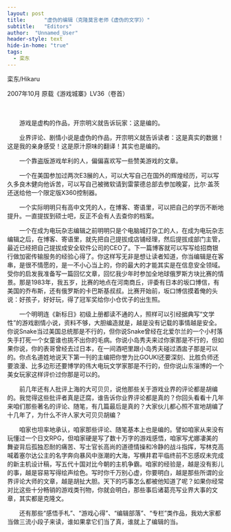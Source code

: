 ```yaml
---
layout: post
title:      "虚伪的编辑（克隆莫言老师《虚伪的文学》）"
subtitle:   "Editors"
author:  "Unnamed_User"
header-style: text
hide-in-home: "true"
tags:
  - 栾东
---
```


栾东/Hikaru

2007年10月 原载《游戏城寨》LV36（卷首）

　　

　　游戏是虚构的作品，开宗明义就告诉玩家：这是编的。

　　业界评论、剧情小说是虚伪的作品，开宗明义就告诉读者：这是真实的数据！这是我的亲身感受！这是原汁原味的翻译！其实也是编的。

　　一个靠盗版游戏牟利的人，偏偏喜欢写一些赞美游戏的文章。

　　一个在美国参加过两次E3展的人，可以大写自己在国外的辉煌经历，可以写久多良木健向他诉苦，可以写自己被微软请到雷蒙德总部去参加晚宴，比尔·盖茨还送给他一个限定版X360控制器。

　　一个实际明明只有高中文凭的人，在博客、寄语里，可以把自己的学历不断地提升。一直提拔到硕士吧，反正不会有人去查你的档案。

　　一个在成为电玩杂志编辑之前明明只是个电脑城打杂工的人，在成为电玩杂志编辑之后，在博客、寄语里，就先把自己提拔成店铺经理，然后提拔成部门主管，最近已经把自己提拔成安全软件公司的CEO了。下一篇博客就可以写写给招商银行做加密传输服务的经验心得了。你这样写无非是想让读者知道，你当编辑是在客串，是很不情愿的，是一不小心当上的，你的最大的才能其实是在信息安全领域。受你的启发我准备写一篇回忆文章，回忆我少年时参加全地球俄罗斯方块比赛的情景。那是1983年，我五岁，比赛的地点在河南商丘，评委有日本的坂口博信，有美国的乔布斯，还有俄罗斯的卡巴斯基叔叔。比赛开始前，坂口博信摸着俺的头说：好孩子，好好玩，得了冠军奖给你小仓优子的出生照。

　　一个明明连《新标日》初级上册都读不通的人，照样可以引经据典写“文学性”的游戏剧情小说，资料不够，大胆编造就是，越是没有记载的事情越是安全。你说Snake当过美国总统那是不行的，但你说Snake曾经在北爱尔兰的一个小村落失手打死一个女童谁也挑不出你的毛病。你说小岛秀夫来过你家那是不行的，但如果你说，你的表哥曾经去过日本，在一间酒吧里跟小岛秀夫碰过酒盅子那是可以的。你点名道姓地说天下第一刊的主编把你誉为比GOUKI还要深刻、比胜负师还要浪漫、比多边形还要博学的伟大电玩文学家那是不行的，但你说山东淄博的一个美女玩家这样评价过你那是可以的。

　　前几年还有人批评上海的大可贝贝，说他那些关于游戏业界的评论都是胡编的。我觉得这些批评者真是迂腐，谁告诉你业界评论都是真的？你回头看看十几年来咱们那些著名的评论、随笔，有几篇最后是真的？大家伙儿都心照不宣地胡编了十几年了，为什么不许人家大可贝贝胡编？

　　咱家也坦率地承认，咱家那些评论、随笔基本上也是编的。譬如咱家从来没有玩懂过一个日文RPG，但咱家硬是写了数十万字的游戏感悟，咱家写尤娜凄美的舞姿背后孤独忍耐的痛苦、写士官长高尚的道德情操和冷静的战斗指挥，写林克高喊着塞尔达公主的名字奔向暴风中涨潮的大海，写横井君平临终前不忘感叹未完成的新主机设计稿，写五代十国对比今朝的主机争霸。咱家的经验是，越是没有影儿的事，越是容易写得绘声绘色。写时你千万别心虚，你要明白，越是那些所谓的业界评论大师的文章，越是胡扯大胆。天下的巧事怎么都被他知道了呢？如果你经常对比这些十分畅销的游戏类刊物，你就会明白，那些事后诸葛亮写业界大事的文章，其实都是克隆文。

　　还有那些“感悟手札”、“游戏心得”、“编辑部落”、“专栏”类作品，我劝大家都当做三流小段子来读，谁如果拿它们当了真，谁就上了编辑的当。

　　
